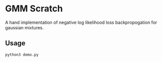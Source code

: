 # GMM Scratch #
A hand implementation of negative log likelihood loss backpropogation for gaussian mixtures.

## Usage ##
```
python3 demo.py
```
